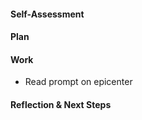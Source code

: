 #### Self-Assessment

#### Plan

#### Work

  * Read prompt on epicenter

#### Reflection & Next Steps
